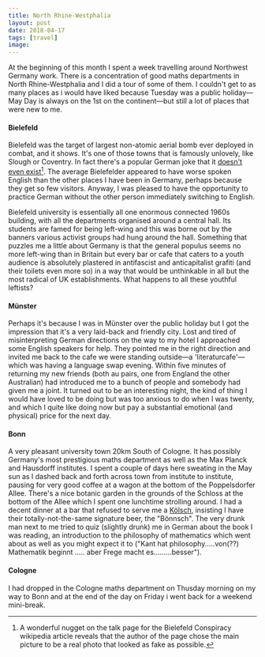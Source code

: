 ```yaml
---
title: North Rhine-Westphalia
layout: post
date: 2018-04-17
tags: [travel]
image:
---
```


At the beginning of this month I spent a week travelling around Northwest Germany work. There is a concentration of good maths departments in North Rhine-Westphalia and I did a tour of some of them. I couldn't get to as many places as i would have liked because Tuesday was a public holiday&mdash;May Day is always on the 1st on the continent&mdash;but still a lot of places that were new to me.

#### Bielefeld
Bielefeld was the target of largest non-atomic aerial bomb ever deployed in combat, and it shows. It's one of those towns that is famously unlovely, like Slough or Coventry. In fact there's a popular German joke that it [doesn't even exist](https://en.wikipedia.org/wiki/Bielefeld_Conspiracy)[^1]. The average Bielefelder appeared to have worse spoken English than the other places I have been in Germany, perhaps because they get so few visitors. Anyway, I was pleased to have the opportunity to practice German without the other person immediately switching to English.  

Bielefeld university is essentially all one enormous connected 1960s building, with all the departments organised around a central hall. Its students are famed for being left-wing and this was borne out by the banners various activist groups had hung around the hall. Something that puzzles me a little about Germany is that the general populus seems no more left-wing than in Britain but every bar or cafe that caters to a youth audience is absolutely plastered in antifascist and anticapitalist grafiti (and their toilets even more so) in a way that would be unthinkable in all but the most radical of UK establishments. What happens to all these youthful leftists?

#### Münster
Perhaps it's because I was in Münster over the public holiday but I got the impression that it's a very laid-back and friendly city. Lost and tired of misinterpreting German directions on the way to my hotel I approached some English speakers for help. They pointed me in the right direction and invited me back to the cafe we were standing outside&mdash;a 'literaturcafe'&mdash;which was having a language swap evening. Within five minutes of returning my new friends (both au pairs, one from England the other Australian) had introduced me to a bunch of people and somebody had given me a joint. It turned out to be an interesting night, the kind of thing I would have loved to be doing but was too anxious to do when I was twenty, and which I quite like doing now but pay a substantial emotional (and physical) price for the next day.

#### Bonn
A very pleasant university town 20km South of Cologne. It has possibly Germany's most prestigious maths department as well as the Max Planck and Hausdorff institutes. I spent a couple of days here sweating in the May sun as I dashed back and forth across town from institute to institute, pausing for very good coffee at a wagon at the bottom of the Poppelsdorfer Allee. There's a nice botanic garden in the grounds of the Schloss at the bottom of the Allee which I spent one lunchtime strolling around. I had a decent dinner at a bar that refused to serve me a [Kölsch](https://en.wikipedia.org/wiki/K%C3%B6lsch_(beer)), insisting I have their totally-not-the-same signature beer, the "Bönnsch". The very drunk man next to me tried to quiz (slightly drunk) me in German about the book I was reading, an introduction to the philosophy of mathematics which went about as well as you might expect it to ("Kant hat philosophy.....von(??) Mathematik beginnt ..... aber Frege macht es.........besser").


#### Cologne
I had dropped in the Cologne maths department on Thusday morning on my way to Bonn and at the end of the day on Friday i went back for a weekend mini-break.

[^1]: A wonderful nugget on the talk page for the Bielefeld Conspiracy wikipedia article reveals that the author of the page chose the main picture to be a real photo that looked as fake as possible.
